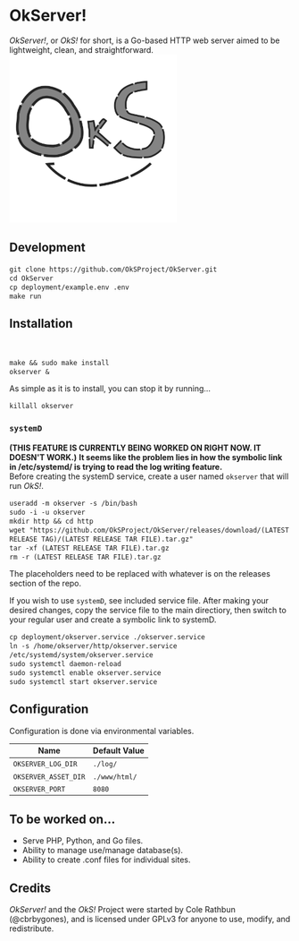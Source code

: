 # OkServer!
_OkServer!_, or _OkS!_ for short, is a Go-based HTTP web server aimed to be lightweight, clean, and straightforward.
<img src="OkS.svg" width="300px" />

## Development
    git clone https://github.com/OkSProject/OkServer.git
    cd OkServer
    cp deployment/example.env .env
    make run

## Installation
<br>

    make && sudo make install
    okserver &
    
As simple as it is to install, you can stop it by running...

    killall okserver


### `systemD`
**(THIS FEATURE IS CURRENTLY BEING WORKED ON RIGHT NOW. IT DOESN'T WORK.)**
**It seems like the problem lies in how the symbolic link in /etc/systemd/ is trying to read the log writing feature.**
<br>
Before creating the systemD service, create a user named `okserver` that will run *OkS!*.
    
    useradd -m okserver -s /bin/bash
    sudo -i -u okserver
    mkdir http && cd http
    wget "https://github.com/OkSProject/OkServer/releases/download/(LATEST RELEASE TAG)/(LATEST RELEASE TAR FILE).tar.gz"
    tar -xf (LATEST RELEASE TAR FILE).tar.gz
    rm -r (LATEST RELEASE TAR FILE).tar.gz

The placeholders need to be replaced with whatever is on the releases section of the repo.

If you wish to use `systemD`, see included service file. After making your desired changes, copy the service file to the main directiory, then switch to your regular user and create a symbolic link to systemD.

    cp deployment/okserver.service ./okserver.service
    ln -s /home/okserver/http/okserver.service /etc/systemd/system/okserver.service
    sudo systemctl daemon-reload
    sudo systemctl enable okserver.service
    sudo systemctl start okserver.service

## Configuration
Configuration is done via environmental variables.

| Name | Default Value |
| --- | --- |
| `OKSERVER_LOG_DIR` | `./log/` |
| `OKSERVER_ASSET_DIR` | `./www/html/` |
| `OKSERVER_PORT` | `8080` |

## To be worked on...
- Serve PHP, Python, and Go files.
- Ability to manage use/manage database(s).
- Ability to create .conf files for individual sites.

## Credits
_OkServer!_ and the _OkS!_ Project were started by Cole Rathbun (@cbrbygones), and is licensed under GPLv3 for anyone to use, modify, and redistribute.
